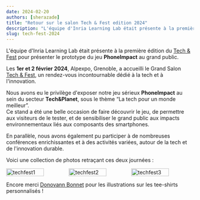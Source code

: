 ```yaml
---
date: 2024-02-20
authors: [sherazade]
title: "Retour sur le salon Tech & Fest edition 2024"
description: "L'équipe d'Inria Learning Lab était présente à la première édition du [Tech & Fest](https://www.tech-fest.fr/fr) pour présenter le prototype du jeu PhoneImpact au grand public."
slug: tech-fest-2024
---
```

L'équipe d'Inria Learning Lab était présente à la première édition du [Tech & Fest](https://www.tech-fest.fr/fr) pour présenter le prototype du jeu **PhoneImpact** au grand public.
<!-- more -->

Les **1er et 2 février 2024**, Alpexpo, Grenoble, a accueilli le Grand Salon [Tech & Fest](https://www.tech-fest.fr/fr), un rendez-vous incontournable dédié à la tech et à l'innovation.

Nous avons eu le privilège d'exposer notre jeu sérieux **PhoneImpact** au sein du secteur **Tech&Planet**, sous le thème “La tech pour un monde meilleur”.  
Ce stand a été une belle occasion de faire découvrir le jeu, de permettre aux visiteurs de le tester, et de sensibiliser le grand public aux impacts environnementaux liés aux composants des smartphones.

En parallèle, nous avons également pu participer à de nombreuses conférences enrichissantes et à des activités variées, autour de la tech et de l'innovation durable.

Voici une collection de photos retraçant ces deux journées :

<div style="display: flex; justify-content: space-around; align-items: center;">
  <img alt="techfest1" src="../../../ImagesBlog/techfest1.jpg"style="width: 60%; height: auto;"/>
  <img alt="techfest2" src="../../../ImagesBlog/techfest2.jpg" style="width: 60%; height: auto;"/>
  <img alt="techfest3" src="../../../ImagesBlog/techfest3.jpg" style="width: 60%; height: auto;"/>
</div>

Encore merci [Donovann Bonnet](https://www.linkedin.com/in/donovann-bonnet-⚡%EF%B8%8F-799ab61aa/) pour les illustrations sur les tee-shirts personnalisés !
